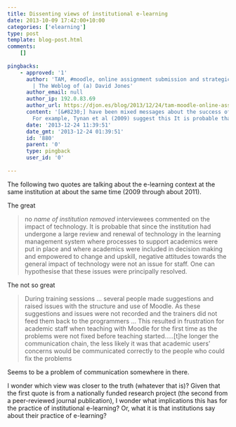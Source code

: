 ```yaml
---
title: Dissenting views of institutional e-learning
date: 2013-10-09 17:42:00+10:00
categories: ['elearning']
type: post
template: blog-post.html
comments:
    []
    
pingbacks:
    - approved: '1'
      author: 'TAM, #moodle, online assignment submission and strategic implementation
        | The Weblog of (a) David Jones'
      author_email: null
      author_ip: 192.0.83.69
      author_url: https://djon.es/blog/2013/12/24/tam-moodle-online-assignment-submission-and-strategic-implementation/
      content: '[&#8230;] have been mixed messages about the success of that project.
        For example, Tynan et al (2009) suggest this It is probable that [&#8230;]'
      date: '2013-12-24 11:39:51'
      date_gmt: '2013-12-24 01:39:51'
      id: '880'
      parent: '0'
      type: pingback
      user_id: '0'
    
---
```

The following two quotes are talking about the e-learning context at the same institution at about the same time (2009 through about 2011).

The great

> no _name of institution removed_ interviewees commented on the impact of technology. It is probable that since the institution had undergone a large review and renewal of technology in the learning management system where processes to support academics were put in place and where academics were included in decision making and empowered to change and upskill, negative attitudes towards the general impact of technology were not an issue for staff. One can hypothesise that these issues were principally resolved.

The not so great

> During training sessions … several people made suggestions and raised issues with the structure and use of Moodle. As these suggestions and issues were not recorded and the trainers did not feed them back to the programmers … This resulted in frustration for academic staff when teaching with Moodle for the first time as the problems were not fixed before teaching started.....\[t\]he longer the communication chain, the less likely it was that academic users’ concerns would be communicated correctly to the people who could fix the problems

Seems to be a problem of communication somewhere in there.

I wonder which view was closer to the truth (whatever that is)? Given that the first quote is from a nationally funded research project (the second from a peer-reviewed journal publication), I wonder what implications this has for the practice of institutional e-learning? Or, what it is that institutions say about their practice of e-learning?